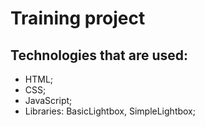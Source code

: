 # Training project

## Technologies that are used:
- HTML;
- CSS;
- JavaScript;
- Libraries: BasicLightbox, SimpleLightbox;
